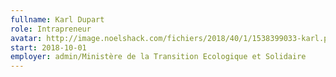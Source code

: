 ```yaml
---
fullname: Karl Dupart
role: Intrapreneur
avatar: http://image.noelshack.com/fichiers/2018/40/1/1538399033-karl.png
start: 2018-10-01
employer: admin/Ministère de la Transition Ecologique et Solidaire
---
```

